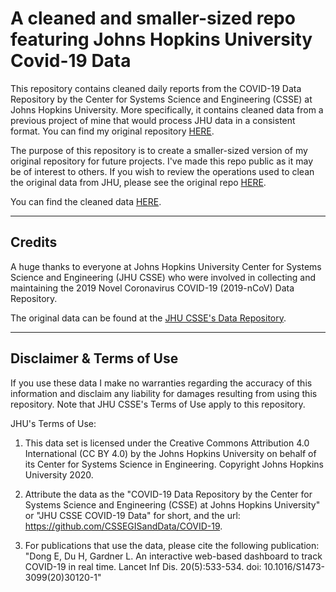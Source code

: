 # A cleaned and smaller-sized repo featuring Johns Hopkins University Covid-19 Data 

This repository contains cleaned daily reports from the COVID-19 Data Repository by the Center for Systems Science and Engineering (CSSE) at Johns Hopkins University. More specifically, it contains cleaned data from a previous project of mine that would process JHU data in a consistent format. You can find my original repository [HERE](https://github.com/Lucas-Czarnecki/COVID-19-CLEANED-JHUCSSE). 

The purpose of this repository is to create a smaller-sized version of my original repository for future projects. I've made this repo public as it may be of interest to others. If you wish to review the operations used to clean the original data from JHU, please see the original repo [HERE](https://github.com/Lucas-Czarnecki/COVID-19-CLEANED-JHUCSSE). 

You can find the cleaned data [HERE](https://github.com/Lucas-Czarnecki/jhu-covid-19-lite/tree/main/data/daily_reports).

---
## Credits

A huge thanks to everyone at Johns Hopkins University Center for Systems Science and Engineering (JHU CSSE) who were involved in collecting and maintaining the 2019 Novel Coronavirus COVID-19 (2019-nCoV) Data Repository. 

The original data can be found at the [JHU CSSE's Data Repository](https://github.com/CSSEGISandData/COVID-19).

---
## Disclaimer & Terms of Use

If you use these data I make no warranties regarding the accuracy of this information and disclaim any liability for damages resulting from using this repository. Note that JHU CSSE's Terms of Use apply to this repository. 

JHU's Terms of Use:
1. This data set is licensed under the Creative Commons Attribution 4.0 International (CC BY 4.0) by the Johns Hopkins University on behalf of its Center for Systems Science in Engineering. Copyright Johns Hopkins University 2020.

2. Attribute the data as the "COVID-19 Data Repository by the Center for Systems Science and Engineering (CSSE) at Johns Hopkins University" or "JHU CSSE COVID-19 Data" for short, and the url: https://github.com/CSSEGISandData/COVID-19.

3. For publications that use the data, please cite the following publication: "Dong E, Du H, Gardner L. An interactive web-based dashboard to track COVID-19 in real time. Lancet Inf Dis. 20(5):533-534. doi: 10.1016/S1473-3099(20)30120-1"
